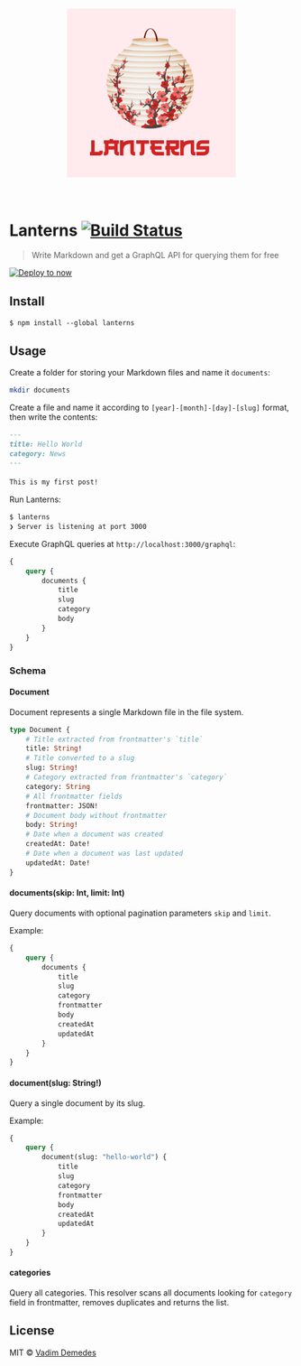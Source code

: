 <p align="center">
	<br>
	<img width="300" src="media/logo.png" alt="Lanterns">
	<br>
	<br>
	<br>
</p>

# Lanterns [![Build Status](https://travis-ci.org/vadimdemedes/lanterns.svg?branch=master)](https://travis-ci.org/vadimdemedes/lanterns)

> Write Markdown and get a GraphQL API for querying them for free

[![Deploy to now](https://deploy.now.sh/static/button.svg)](https://deploy.now.sh/?repo=https://github.com/vadimdemedes/lanterns)


## Install

```
$ npm install --global lanterns
```


## Usage

Create a folder for storing your Markdown files and name it `documents`:

```bash
mkdir documents
```

Create a file and name it according to `[year]-[month]-[day]-[slug]` format, then write the contents:

```markdown
---
title: Hello World
category: News
---

This is my first post!
```

Run Lanterns:

```bash
$ lanterns
❯ Server is listening at port 3000
```

Execute GraphQL queries at `http://localhost:3000/graphql`:

```graphql
{
	query {
		documents {
			title
			slug
			category
			body
		}
	}
}
```

### Schema

#### Document

Document represents a single Markdown file in the file system.

```graphql
type Document {
	# Title extracted from frontmatter's `title`
	title: String!
	# Title converted to a slug
	slug: String!
	# Category extracted from frontmatter's `category`
	category: String
	# All frontmatter fields
	frontmatter: JSON!
	# Document body without frontmatter
	body: String!
	# Date when a document was created
	createdAt: Date!
	# Date when a document was last updated
	updatedAt: Date!
}
```

#### documents(skip: Int, limit: Int)

Query documents with optional pagination parameters `skip` and `limit`.

Example:

```graphql
{
	query {
		documents {
			title
			slug
			category
			frontmatter
			body
			createdAt
			updatedAt
		}
	}
}
```

#### document(slug: String!)

Query a single document by its slug.

Example:

```graphql
{
	query {
		document(slug: "hello-world") {
			title
			slug
			category
			frontmatter
			body
			createdAt
			updatedAt
		}
	}
}
```

#### categories

Query all categories. This resolver scans all documents looking for `category` field
in frontmatter, removes duplicates and returns the list.


## License

MIT © [Vadim Demedes](https://github.com/vadimdemedes)
